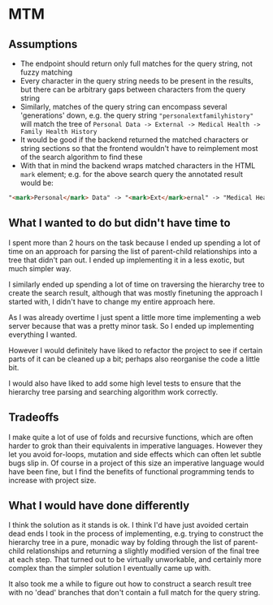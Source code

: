 # MTM

## Assumptions

- The endpoint should return only full matches for the query string, not fuzzy matching
- Every character in the query string needs to be present in the results, but there can be arbitrary gaps between characters from the query string
- Similarly, matches of the query string can encompass several 'generations' down, e.g. the query string `"personalextfamilyhistory"` will match the tree of `Personal Data -> External -> Medical Health -> Family Health History`
- It would be good if the backend returned the matched characters or string sections so that the frontend wouldn't have to reimplement most of the search algorithm to find these
- With that in mind the backend wraps matched characters in the HTML `mark` element; e.g. for the above search query the annotated result would be:

```html
"<mark>Personal</mark> Data" -> "<mark>Ext</mark>ernal" -> "Medical Health" -> "Health History" -> "<mark>Family</mark> <mark>H</mark>ealth H<mark>istory</mark>"
```


## What I wanted to do but didn't have time to

I spent more than 2 hours on the task because I ended up spending a lot of time on an approach for parsing the list of parent-child relationships into a tree that didn't pan out. I ended up implementing it in a less exotic, but much simpler way.

I similarly ended up spending a lot of time on traversing the hierarchy tree to create the search result, although that was mostly finetuning the approach I started with, I didn't have to change my entire approach here.

As I was already overtime I just spent a little more time implementing a web server because that was a pretty minor task. So I ended up implementing everything I wanted. 

However I would definitely have liked to refactor the project to see if certain parts of it can be cleaned up a bit; perhaps also reorganise the code a little bit.

I would also have liked to add some high level tests to ensure that the hierarchy tree parsing and searching algorithm work correctly.


## Tradeoffs

I make quite a lot of use of folds and recursive functions, which are often harder to grok than their equivalents in imperative languages. However they let you avoid for-loops, mutation and side effects which can often let subtle bugs slip in. Of course in a project of this size an imperative language would have been fine, but I find the benefits of functional programming tends to increase with project size.


## What I would have done differently

I think the solution as it stands is ok. I think I'd have just avoided certain dead ends I took in the process of implementing, e.g. trying to construct the hierarchy tree in a pure, monadic way by folding through the list of parent-child relationships and returning a slightly modified version of the final tree at each step. That turned out to be virtually unworkable, and certainly more complex than the simpler solution I eventually came up with.

It also took me a while to figure out how to construct a search result tree with no 'dead' branches that don't contain a full match for the query string.
